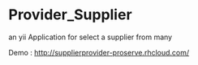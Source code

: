 Provider_Supplier
=================
an yii Application for select a supplier from many 

Demo : http://supplierprovider-proserve.rhcloud.com/
